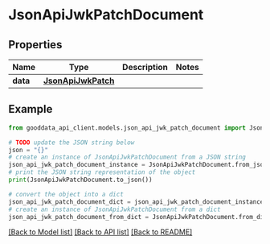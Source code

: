 # JsonApiJwkPatchDocument


## Properties

Name | Type | Description | Notes
------------ | ------------- | ------------- | -------------
**data** | [**JsonApiJwkPatch**](JsonApiJwkPatch.md) |  | 

## Example

```python
from gooddata_api_client.models.json_api_jwk_patch_document import JsonApiJwkPatchDocument

# TODO update the JSON string below
json = "{}"
# create an instance of JsonApiJwkPatchDocument from a JSON string
json_api_jwk_patch_document_instance = JsonApiJwkPatchDocument.from_json(json)
# print the JSON string representation of the object
print(JsonApiJwkPatchDocument.to_json())

# convert the object into a dict
json_api_jwk_patch_document_dict = json_api_jwk_patch_document_instance.to_dict()
# create an instance of JsonApiJwkPatchDocument from a dict
json_api_jwk_patch_document_from_dict = JsonApiJwkPatchDocument.from_dict(json_api_jwk_patch_document_dict)
```
[[Back to Model list]](../README.md#documentation-for-models) [[Back to API list]](../README.md#documentation-for-api-endpoints) [[Back to README]](../README.md)


